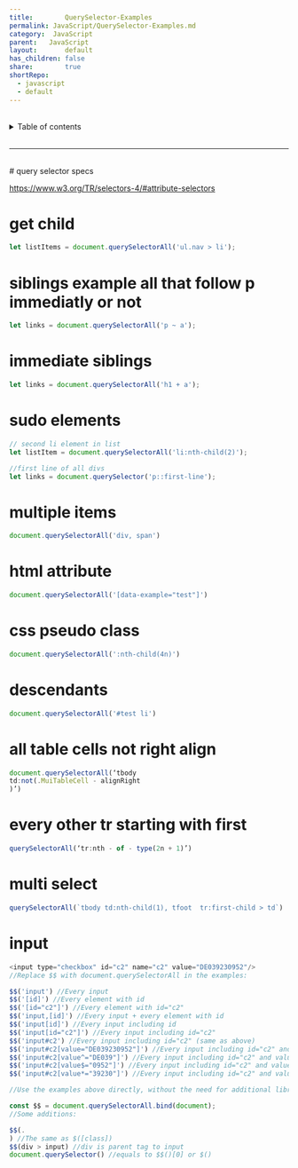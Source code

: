 ```yaml
---
title:        QuerySelector-Examples
permalink: JavaScript/QuerySelector-Examples.md
category:  JavaScript
parent:   JavaScript
layout:       default
has_children: false
share:        true
shortRepo:
  - javascript
  - default          
---
```



<br/>          

<details markdown="block">                
<summary>                
Table of contents                
</summary>                
{: .text-delta }                
1. TOC                
{:toc}                
</details>                

<br/>                

***                

<br/>
# query selector specs

https://www.w3.org/TR/selectors-4/#attribute-selectors

# get child

```javascript
let listItems = document.querySelectorAll('ul.nav > li');
```

# siblings example all <a> that follow p immediatly or not

```javascript
let links = document.querySelectorAll('p ~ a');
```

# immediate siblings

```javascript
let links = document.querySelectorAll('h1 + a');
```

# sudo elements

```javascript
// second li element in list
let listItem = document.querySelectorAll('li:nth-child(2)');

//first line of all divs
let links = document.querySelector('p::first-line');    
```

# multiple items

```javascript
document.querySelectorAll('div, span')
```

# html attribute

```javascript
document.querySelectorAll('[data-example="test"]')
```

# css pseudo class

```javascript
document.querySelectorAll(':nth-child(4n)')
```

# descendants

```javascript
document.querySelectorAll('#test li')
```

# all table cells not right align

```javascript
document.querySelectorAll(‘tbody
td:not(.MuiTableCell - alignRight
)’)
```

# every other tr starting with first

```javascript
querySelectorAll(‘tr:nth - of - type(2n + 1)’)
```

# multi select

```javascript
querySelectorAll(`tbody td:nth-child(1), tfoot  tr:first-child > td`)
```

# input

```javascript
<input type="checkbox" id="c2" name="c2" value="DE039230952"/>
//Replace $$ with document.querySelectorAll in the examples:

$$('input') //Every input
$$('[id]') //Every element with id
$$('[id="c2"]') //Every element with id="c2"
$$('input,[id]') //Every input + every element with id
$$('input[id]') //Every input including id
$$('input[id="c2"]') //Every input including id="c2"
$$('input#c2') //Every input including id="c2" (same as above)
$$('input#c2[value="DE039230952"]') //Every input including id="c2" and value="DE039230952"
$$('input#c2[value^="DE039"]') //Every input including id="c2" and value has content starting with DE039
$$('input#c2[value$="0952"]') //Every input including id="c2" and value has content ending with 0952
$$('input#c2[value*="39230"]') //Every input including id="c2" and value has conten

//Use the examples above directly, without the need for additional library, just by adding:

const $$ = document.querySelectorAll.bind(document);
//Some additions:

$$(.
) //The same as $([class])
$$(div > input) //div is parent tag to input
document.querySelector() //equals to $$()[0] or $()
```